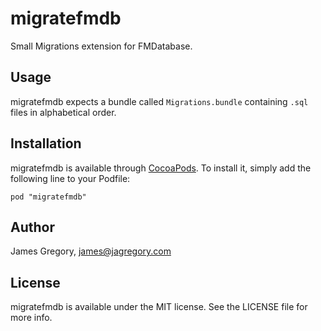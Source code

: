 # migratefmdb

Small Migrations extension for FMDatabase.

## Usage

migratefmdb expects a bundle called `Migrations.bundle` containing `.sql` files in alphabetical order.

## Installation

migratefmdb is available through [CocoaPods](http://cocoapods.org). To install
it, simply add the following line to your Podfile:

    pod "migratefmdb"

## Author

James Gregory, james@jagregory.com

## License

migratefmdb is available under the MIT license. See the LICENSE file for more info.
